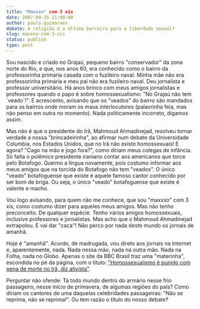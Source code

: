 ```yaml
---
title: "Maxxxo" com 3 xis
date: 2007-09-25 21:00:00
author: paulo.guimaraes
debate: A religião é a última barreira para a liberdade sexual?
slug: maxxxo-com-3-xis
status: publish 
type: post
---
```


Sou nascido e criado no Grajaú, pequeno bairro "conservador" da zona norte do Rio, e que, nos anos 60, era conhecido como o bairro da professorinha primária casada com o fuzileiro naval. Minha mãe não era professorinha primária e meu pai não era fuzileiro naval. Deu jornalista e professor universitário. Há anos brinco com meus amigos jornalistas e professores quando o papo é sobre homossexualismo: "No Grajaú não tem ´veado´!". E acrescento, avisando que os "veados" do bairro são mandados para os bairros onde moram os meus interlocutores (palavrinha feia, mas não penso em outra no momento). Nada politicamente incorreto, digamos assim.


Mas não é que o presidente do Irã, Mahmoud Ahmadinejad, resolveu tornar verdade a nossa "brincadeirinha", ao afirmar num debate da Universidade Columbia, nos Estados Unidos, que no Irã não existe homossexuais! E agora? "Cago na mão e jogo fora?", como diriam meus colegas de infância. Só falta o polêmico presidente iraniano contar aos americanos que torce pelo Botafogo. Queimo a língua novamente, pois costumo informar aos meus amigos que na torcida do Botafogo não tem "veados". O único "veado" botafoguense que existe é aquele famoso cantor conhecido por ser bom de briga. Ou seja, o único "veado" botafoguense que existe é valente e macho.


Vou logo avisando, para quem não me conhece, que sou "maxxxo" com 3 xis, como costumo dizer para aqueles meus amigos. Mas não tenho preconceito. De qualquer espécie. Tenho vários amigos homossexuais, inclusive professores e jornalistas. Mas acho que o Mahmoud Ahmadinejad extrapolou. E vai dar "caca"! Não perco por nada deste mundo os jornais de amanhã.


Hoje é "amanhã". Acordo, de madrugada, vou direto aos jornais na Internet e, aparentemente, nada. Nada nessa mão, nada na outra mão. Nada na Folha, nada no Globo. Apenas o site da BBC Brasil traz uma "materinha", escondida no pé da página, com o título: ["Homossexualismo é punido com pena de morte no Irã, diz ativista"](http://www.bbc.co.uk/portuguese/reporterbbc/story/2007/09/070925_irangays_ba2dt.shtml).  
  
Perguntar não ofende: Tá todo mundo dentro do armário nesse frio passageiro, nesse início de primavera, de algumas regiões do país? Como diriam os cantores de uma daquelas celebridades passageiras: "Não se reprima, não se reprima!". Ou tem razão o título do nosso debate?


